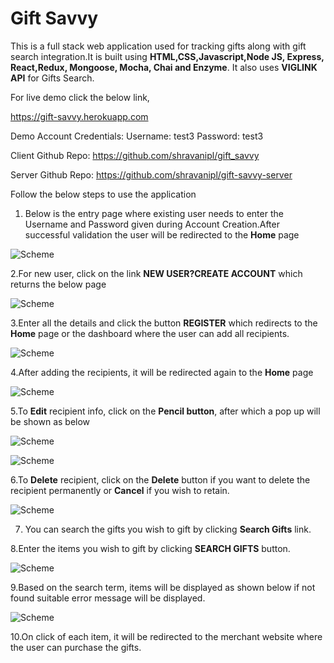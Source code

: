 
# Gift Savvy

This is a full stack web application used for tracking gifts along with gift search integration.It is built using **HTML,CSS,Javascript,Node JS, Express, React,Redux, Mongoose, Mocha, Chai and Enzyme**. It also uses **VIGLINK API** for Gifts Search.

For live demo click the below link,

https://gift-savvy.herokuapp.com

Demo Account Credentials:
Username: test3
Password: test3

Client Github Repo: https://github.com/shravanipl/gift_savvy

Server Github Repo: https://github.com/shravanipl/gift-savvy-server

Follow the below steps to use the application

1. Below is the entry page where existing user needs to enter the Username and Password given during Account Creation.After successful validation the user will be redirected to the **Home** page

![Scheme](src/images/s1.jpg)

2.For new user, click on the link **NEW USER?CREATE ACCOUNT** which returns the below page

![Scheme](src/images/s2.jpg)

3.Enter all the details and click the button **REGISTER** which redirects to the **Home** page or the dashboard where the user can add all recipients.

![Scheme](src/images/s3.jpg)

4.After adding the recipients, it will be redirected again to the **Home** page

![Scheme](src/images/s4.jpg)

5.To **Edit** recipient info, click on the **Pencil button**, after which a pop up will be shown as below

![Scheme](src/images/s5.jpg)

![Scheme](src/images/s6.jpg)

6.To **Delete** recipient, click on the **Delete** button if you want to delete the recipient permanently or **Cancel** if you wish to retain.

![Scheme](src/images/s7.jpg)


7. You can search the gifts you wish to gift by clicking  **Search Gifts** link.


8.Enter the items you wish to gift by clicking **SEARCH GIFTS** button. 

![Scheme](src/images/s8.jpg)

9.Based on the search term, items will be displayed as shown below if not found suitable error message will be displayed.

![Scheme](src/images/s9.jpg)


10.On click of each item, it will be redirected to the merchant website where the user can purchase the gifts.

